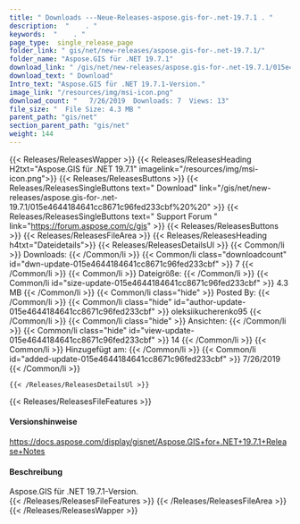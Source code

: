 ```yaml
---
title: " Downloads ---Neue-Releases-aspose.gis-for-.net-19.7.1 . "
description:  "    . " 
keywords:  "    . " 
page_type:  single_release_page
folder_link: " gis/net/new-releases/aspose.gis-for-.net-19.7.1/"
folder_name: "Aspose.GIS für .NET 19.7.1"
download_link: " /gis/net/new-releases/aspose.gis-for-.net-19.7.1/015e4644184641cc8671c96fed233cbf"
download_text: " Download"
Intro_text: "Aspose.GIS für .NET 19.7.1-Version."
image_link: "/resources/img/msi-icon.png"
download_count: "   7/26/2019  Downloads: 7  Views: 13"
file_size: "  File Size: 4.3 MB "
parent_path: "gis/net"
section_parent_path: "gis/net"
weight: 144
---
```


{{< Releases/ReleasesWapper >}}
  {{< Releases/ReleasesHeading H2txt="Aspose.GIS für .NET 19.7.1" imagelink="/resources/img/msi-icon.png">}}
  {{< Releases/ReleasesButtons >}}
    {{< Releases/ReleasesSingleButtons text=" Download" link="/gis/net/new-releases/aspose.gis-for-.net-19.7.1/015e4644184641cc8671c96fed233cbf%20%20" >}}
    {{< Releases/ReleasesSingleButtons text=" Support Forum " link="https://forum.aspose.com/c/gis" >}}
  {{< Releases/ReleasesButtons >}}
  {{< Releases/ReleasesFileArea >}}
    {{< Releases/ReleasesHeading h4txt="Dateidetails">}}
    {{< Releases/ReleasesDetailsUl >}}
            {{< Common/li >}} Downloads: {{< /Common/li >}}
      {{< Common/li class="downloadcount" id="dwn-update-015e4644184641cc8671c96fed233cbf" >}} 7 {{< /Common/li >}}
      {{< Common/li >}} Dateigröße: {{< /Common/li >}}
      {{< Common/li id="size-update-015e4644184641cc8671c96fed233cbf" >}} 4.3 MB {{< /Common/li >}} 
      {{< Common/li  class="hide" >}} Posted By: {{< /Common/li >}} 
      {{< Common/li class="hide" id="author-update-015e4644184641cc8671c96fed233cbf" >}} oleksiikucherenko95 {{< /Common/li >}}
      {{< Common/li class="hide" >}} Ansichten: {{< /Common/li >}}
      {{< Common/li class="hide" id="view-update-015e4644184641cc8671c96fed233cbf" >}} 14 {{< /Common/li >}}
      {{< Common/li >}} Hinzugefügt am: {{< /Common/li >}}
      {{< Common/li id="added-update-015e4644184641cc8671c96fed233cbf" >}} 7/26/2019 {{< /Common/li >}} 

    {{< /Releases/ReleasesDetailsUl >}}

  {{< Releases/ReleasesFileFeatures >}}
      <h4>Versionshinweise</h4><div> <a href="https://docs.aspose.com/display/gisnet/Aspose.GIS+for+.NET+19.7.1+Release+Notes">https://docs.aspose.com/display/gisnet/Aspose.GIS+for+.NET+19.7.1+Release+Notes</a></div><h4> Beschreibung</h4><div class="HTMLDescription"> Aspose.GIS für .NET 19.7.1-Version.</div>
  {{< /Releases/ReleasesFileFeatures >}}
 {{< /Releases/ReleasesFileArea >}}
{{< /Releases/ReleasesWapper >}}



